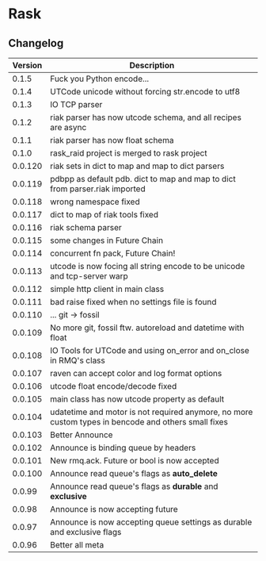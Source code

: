 # Rask

## Changelog

|Version|Description|
|----|----|
|0.1.5|Fuck you Python encode...|
|0.1.4|UTCode unicode without forcing str.encode to utf8|
|0.1.3|IO TCP parser|
|0.1.2|riak parser has now utcode schema, and all recipes are async|
|0.1.1|riak parser has now float schema|
|0.1.0|rask_raid project is merged to rask project|
|0.0.120|riak sets in dict to map and map to dict parsers|
|0.0.119|pdbpp as default pdb. dict to map and map to dict from parser.riak imported|
|0.0.118|wrong namespace fixed|
|0.0.117|dict to map of riak tools fixed|
|0.0.116|riak schema parser|
|0.0.115|some changes in Future Chain|
|0.0.114|concurrent fn pack, Future Chain!|
|0.0.113|utcode is now focing all string encode to be unicode and tcp-server warp|
|0.0.112|simple http client in main class|
|0.0.111|bad raise fixed when no settings file is found|
|0.0.110|... git -> fossil| 
|0.0.109|No more git, fossil ftw. autoreload and datetime with float|
|0.0.108|IO Tools for UTCode and using on_error and on_close in RMQ's class|
|0.0.107|raven can accept color and log format options|
|0.0.106|utcode float encode/decode fixed|
|0.0.105|main class has now utcode property as default|
|0.0.104|udatetime and motor is not required anymore, no more custom types in bencode and others small fixes|
|0.0.103|Better Announce|
|0.0.102|Announce is binding queue by headers|
|0.0.101|New rmq.ack. Future or bool is now accepted|
|0.0.100|Announce read queue's flags as **auto_delete**|
|0.0.99|Announce read queue's flags as **durable** and **exclusive**|
|0.0.98|Announce is now accepting future|
|0.0.97|Announce is now accepting queue settings as durable and exclusive flags|
|0.0.96|Better all meta|
